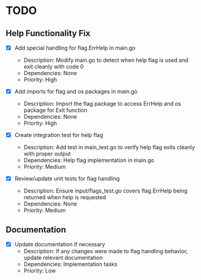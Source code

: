 # TODO

## Help Functionality Fix
- [x] Add special handling for flag.ErrHelp in main.go
  - Description: Modify main.go to detect when help flag is used and exit cleanly with code 0
  - Dependencies: None
  - Priority: High

- [x] Add imports for flag and os packages in main.go
  - Description: Import the flag package to access ErrHelp and os package for Exit function
  - Dependencies: None
  - Priority: High

- [x] Create integration test for help flag
  - Description: Add test in main_test.go to verify help flag exits cleanly with proper output
  - Dependencies: Help flag implementation in main.go
  - Priority: Medium

- [x] Review/update unit tests for flag handling
  - Description: Ensure input/flags_test.go covers flag.ErrHelp being returned when help is requested
  - Dependencies: None
  - Priority: Medium

## Documentation
- [x] Update documentation if necessary
  - Description: If any changes were made to flag handling behavior, update relevant documentation
  - Dependencies: Implementation tasks
  - Priority: Low
